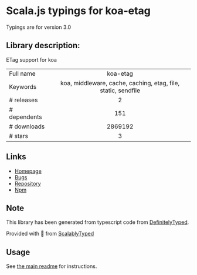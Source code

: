 
# Scala.js typings for koa-etag

Typings are for version 3.0

## Library description:
ETag support for koa

|                    |                 |
| ------------------ | :-------------: |
| Full name          | koa-etag |
| Keywords           | koa, middleware, cache, caching, etag, file, static, sendfile |
| # releases         | 2 |
| # dependents       | 151 |
| # downloads        | 2869192 |
| # stars            | 3 |

## Links
- [Homepage](https://github.com/koajs/etag#readme)
- [Bugs](https://github.com/koajs/etag/issues)
- [Repository](https://github.com/koajs/etag)
- [Npm](https://www.npmjs.com/package/koa-etag)
    


## Note
This library has been generated from typescript code from [DefinitelyTyped](https://definitelytyped.org).

Provided with :purple_heart: from [ScalablyTyped](https://github.com/oyvindberg/ScalablyTyped)

## Usage
See [the main readme](../../readme.md) for instructions.



